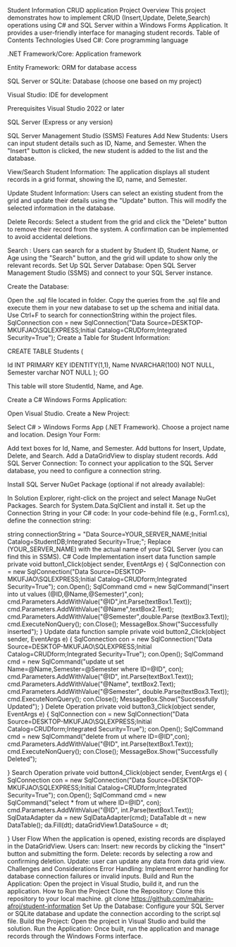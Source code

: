 Student Information CRUD application
Project Overview
This project demonstrates how to implement CRUD (Insert,Update, Delete,Search) operations using C# and SQL Server within a Windows Forms Application. It provides a user-friendly interface for managing student records.
Table of Contents
Technologies Used
C#: Core programming language

.NET Framework/Core: Application framework

Entity Framework: ORM for database access

SQL Server or SQLite: Database (choose one based on my project)

Visual Studio: IDE for development

Prerequisites
Visual Studio 2022 or later

SQL Server (Express or any version)

SQL Server Management Studio (SSMS)
Features
Add New Students: Users can input student details such as  ID,  Name, and Semester. When the "Insert" button is clicked, the new student is added to the list and the database.

View/Search Student Information: The application displays all student records in a grid format, showing the  ID, name, and Semester.

Update Student Information: Users can select an existing student from the grid and update their details using the "Update" button. This will modify the selected information in the database.

Delete  Records: Select a student from the grid and click the "Delete" button to remove their record from the system. A confirmation can be implemented to avoid accidental deletions.

Search : Users can search for a student by Student ID, Student Name, or Age using the "Search" button, and the grid will update to show only the relevant records.
Set Up SQL Server Database:
Open SQL Server Management Studio (SSMS) and connect to your SQL Server instance.

Create the Database:

Open the .sql file located in folder.
Copy the queries from the .sql file and execute them in your new database to set up the schema and initial data.
Use Ctrl+F to search for connectionString within the project files.
SqlConnection con = new SqlConnection("Data Source=DESKTOP-MKUFJAO\\SQLEXPRESS;Initial Catalog=CRUDform;Integrated Security=True");
Create a Table for Student Information:

CREATE TABLE Students (

Id INT PRIMARY KEY IDENTITY(1,1),
Name NVARCHAR(100) NOT NULL,
Semester varchar NOT NULL
); GO

This table will store StudentId, Name, and Age.

Create a C# Windows Forms Application:

Open Visual Studio.
Create a New Project:

Select C# > Windows Forms App (.NET Framework).
Choose a project name and location.
Design Your Form:

Add text boxes for Id, Name, and Semester.
Add buttons for Insert, Update, Delete, and Search.
Add a DataGridView to display student records.
Add SQL Server Connection: To connect your application to the SQL Server database, you need to configure a connection string.

Install SQL Server NuGet Package (optional if not already available):

In Solution Explorer, right-click on the project and select Manage NuGet Packages.
Search for System.Data.SqlClient and install it.
Set up the Connection String in your C# code: In your code-behind file (e.g., Form1.cs), define the connection string:

string connectionString = "Data Source=YOUR_SERVER_NAME;Initial Catalog=StudentDB;Integrated Security=True;";
Replace (YOUR_SERVER_NAME) with the actual name of your SQL Server (you can find this in SSMS).
C# Code Implementation
insert data function sample
private void button1_Click(object sender, EventArgs e)
{
    SqlConnection con = new SqlConnection("Data Source=DESKTOP-MKUFJAO\\SQLEXPRESS;Initial Catalog=CRUDform;Integrated Security=True");
    con.Open();
    SqlCommand cmd = new SqlCommand("insert into ut values (@ID,@Name,@Semester)",con);
    cmd.Parameters.AddWithValue("@ID",int.Parse(textBox1.Text));
    cmd.Parameters.AddWithValue("@Name",textBox2.Text);
    cmd.Parameters.AddWithValue("@Semester",double.Parse (textBox3.Text));
    cmd.ExecuteNonQuery();
    con.Close();
    MessageBox.Show("Successfully inserted");
}
Update data function sample
 private void button2_Click(object sender, EventArgs e)
 {
     SqlConnection con = new SqlConnection("Data Source=DESKTOP-MKUFJAO\\SQLEXPRESS;Initial Catalog=CRUDform;Integrated Security=True");
     con.Open();
     SqlCommand cmd = new SqlCommand("update ut set Name=@Name,Semester=@Semester where ID=@ID", con);
     cmd.Parameters.AddWithValue("@ID", int.Parse(textBox1.Text));
     cmd.Parameters.AddWithValue("@Name", textBox2.Text);
     cmd.Parameters.AddWithValue("@Semester", double.Parse(textBox3.Text));
     cmd.ExecuteNonQuery();
     con.Close();
     MessageBox.Show("Successfully Updated");
 }
 Delete Operation
 private void button3_Click(object sender, EventArgs e)
{
    SqlConnection con = new SqlConnection("Data Source=DESKTOP-MKUFJAO\\SQLEXPRESS;Initial Catalog=CRUDform;Integrated Security=True");
    con.Open();
    SqlCommand cmd = new SqlCommand("delete from ut where ID=@ID",con);
    cmd.Parameters.AddWithValue("@ID", int.Parse(textBox1.Text));
    cmd.ExecuteNonQuery();
    con.Close();
    MessageBox.Show("Successfully Deleted");

}
Search Operation
private void button4_Click(object sender, EventArgs e)
{
    SqlConnection con = new SqlConnection("Data Source=DESKTOP-MKUFJAO\\SQLEXPRESS;Initial Catalog=CRUDform;Integrated Security=True");
    con.Open();
    SqlCommand cmd = new SqlCommand("select * from ut where ID=@ID", con);
    cmd.Parameters.AddWithValue("@ID", int.Parse(textBox1.Text));
    SqlDataAdapter da = new SqlDataAdapter(cmd);
    DataTable dt = new DataTable();
    da.Fill(dt);
    dataGridView1.DataSource = dt;
    
}
User Flow
When the application is opened, existing records are displayed in the DataGridView.
Users can:
Insert: new records by clicking the "Insert" button and submitting the form.
Delete: records by selecting a row and confirming deletion.
Update: user can update any data from data grid view.
Challenges and Considerations
Error Handling: Implement error handling for database connection failures or invalid inputs.
Build and Run the Application:
Open the project in Visual Studio, build it, and run the application.
How to Run the Project
Clone the Repository: Clone this repository to your local machine.
git clone https://github.com/maharin-afroj/student-information
Set Up the Database: Configure your SQL Server or SQLite database and update the connection according to the script.sql file.
Build the Project: Open the project in Visual Studio and build the solution.
Run the Application: Once built, run the application and manage records through the Windows Forms interface.
